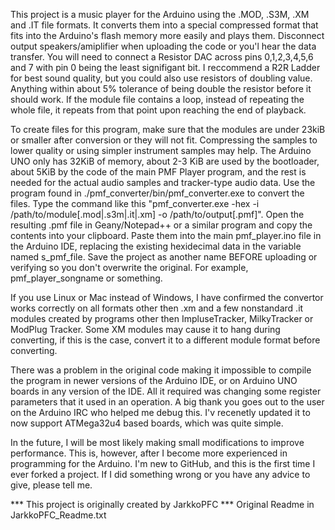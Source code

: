 This project is a music player for the Arduino using the .MOD, .S3M, .XM and .IT file formats. It converts them into a special compressed format that fits into the Arduino's flash memory more easily and plays them. Disconnect output speakers/amiplifier when uploading the code or you'l hear the data transfer. You will need to connect a Resistor DAC across pins 0,1,2,3,4,5,6 and 7 with pin 0 being the least signifigant bit. I reccommend a R2R Ladder for best sound quality, but you could also use resistors of doubling value. Anything within about 5% tolerance of being double the resistor before it should work. If the module file contains a loop, instead of repeating the whole file, it repeats from that point upon reaching the end of playback.

To create files for this program, make sure that the modules are under 23kiB or smaller after conversion or they will not fit. Compressing the samples to lower quality or using simpler instrument samples may help. The Arduino UNO only has 32KiB of memory, about 2-3 KiB are used by the bootloader, about 5KiB by the code of the main PMF Player program, and the rest is needed for the actual audio samples and tracker-type audio data. Use the program found in ./pmf_converter/bin/pmf_converter.exe to convert the files. Type the command like this "pmf_converter.exe -hex -i /path/to/module[.mod|.s3m|.it|.xm] -o /path/to/output[.pmf]". Open the resulting .pmf file in Geany/Notepad++ or a similar program and copy the contents into your clipboard. Paste them into the main pmf_player.ino file in the Arduino IDE, replacing the existing hexidecimal data in the variable named s_pmf_file. Save the project as another name BEFORE uploading or verifying so you don't overwrite the original. For example, pmf_player_songname or something.

If you use Linux or Mac instead of Windows, I have confirmed the convertor works correctly on all formats other then .xm and a few nonstandard .it modules created by programs other then ImpluseTracker, MilkyTracker or ModPlug Tracker. Some XM modules may cause it to hang during converting, if this is the case, convert it to a different module format before converting.

There was a problem in the original code making it impossible to compile the program in newer versions of the Arduino IDE, or on Arduino UNO boards in any version of the IDE. All it required was changing some register parameters that it used in an operation. A big thank you goes out to the user on the Arduino IRC who helped me debug this. I'v recenetly updated it to now support ATMega32u4 based boards, which was quite simple.

In the future, I will be most likely making small modifications to improve performance. This is, however, after I become more experienced in programming for the Arduino. I'm new to GitHub, and this is the first time I ever forked a project. If I did something wrong or you have any advice to give, please tell me.

*** This project is originally created by JarkkoPFC ***
Original Readme in JarkkoPFC_Readme.txt
